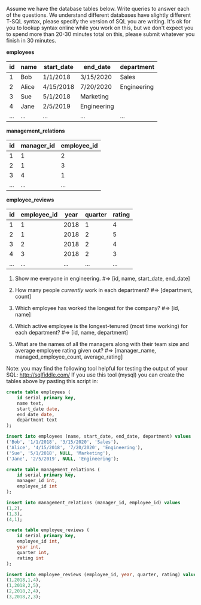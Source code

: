 Assume we have the database tables below.  Write queries to answer each of the questions.  We understand different databases have slightly different T-SQL syntax, please specify the version of SQL you are writing. It's ok for you to lookup syntax online while you work on this, but we don't expect you to spend more than 20-30 minutes total on this, please submit whatever you finish in 30 minutes.

__employees__

| id | name | start_date | end_date | department |
| --- | --- | --- | --- | --- |
| 1	| Bob	| 1/1/2018	| 3/15/2020	 | Sales |
| 2	| Alice	| 4/15/2018 |	7/20/2020 |	Engineering |
| 3	| Sue	| 5/1/2018	|	Marketing |
| 4 |	Jane	| 2/5/2019 |	Engineering |
| ... |	... |	... |	... |	... |
 

__management_relations__

| id	| manager_id	| employee_id |
| --- | --- | --- |
| 1	| 1	| 2 |
| 2	| 1	| 3 |
| 3	| 4	| 1 |
| ...	| ...	| ... |
 

__employee_reviews__

| id | employee_id | year | quarter | rating |
| --- | --- | --- | --- | --- |
| 1	| 1	| 2018	| 1	| 4 |
| 2	| 1	| 2018	| 2	| 5 |
| 3	| 2	| 2018	| 2	| 4 |
| 4	| 3	| 2018	| 2	| 3 |
| ... |	... |	... |	... |	... |


1) Show me everyone in engineering. #=> [id, name, start_date, end_date]

2) How many people *currently* work in each department? #=> [department, count]

3) Which employee has worked the longest for the company? #=> [id, name]

4) Which active employee is the longest-tenured (most time working) for each department? #=> [id, name, department]

5) What are the names of all the managers along with their team size and average employee rating given out?  #=> [manager_name, managed_employee_count, average_rating]

Note: you may find the following tool helpful for testing the output of your SQL: http://sqlfiddle.com/
If you use this tool (mysql) you can create the tables above by pasting this script in:

```SQL
create table employees (
    id serial primary key,
    name text,
    start_date date,
    end_date date,
    department text
);

insert into employees (name, start_date, end_date, department) values 
('Bob', '1/1/2018', '3/15/2020', 'Sales'),
('Alice', '4/15/2018', '7/20/2020', 'Engineering'),
('Sue', '5/1/2018', NULL, 'Marketing'),
('Jane', '2/5/2019', NULL, 'Engineering');

create table management_relations (
    id serial primary key,
    manager_id int,
    employee_id int
);

insert into management_relations (manager_id, employee_id) values 
(1,2),
(1,3),
(4,1);

create table employee_reviews (
    id serial primary key,
    employee_id int,
    year int,
    quarter int,
    rating int
);

insert into employee_reviews (employee_id, year, quarter, rating) values 
(1,2018,1,4),
(1,2018,2,5),
(2,2018,2,4),
(3,2018,2,3);
``` 
 

